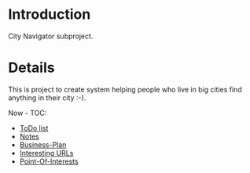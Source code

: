 # Introduction #

City Navigator subproject.


# Details #

This is project to create system helping people who live in big cities find anything in their city :-).

Now - TOC:

  * [ToDo list](cn_ToDo.md)
  * [Notes](cn_Notes.md)
  * [Business-Plan](cn_BP.md)
  * [Interesting URLs](cn_URLs.md)
  * [Point-Of-Interests](cn_POI.md)
